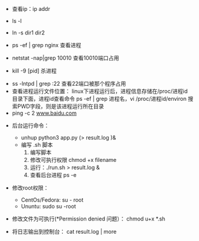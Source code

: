 <!--
 * @Author: your name
 * @Date: 2019-10-27 20:08:09
 * @LastEditTime: 2020-03-01 21:25:52
 * @LastEditors: Please set LastEditors
 * @Description: In User Settings Edit
 * @FilePath: \Doc\linux.md
 -->
* 查看ip：ip addr

* ls -l
* ln -s dir1 dir2
* ps -ef | grep nginx   查看进程
* netstat -nap|grep 10010   查看10010端口占用
* kill -9 [pid]         杀进程
- ss -lntpd | grep :22  查看22端口被那个程序占用
- 查看进程运行文件位置： linux下进程运行后，进程信息存储在/proc/进程id 目录下面，进程id查看命令 ps -ef | grep 进程名，vi /proc/进程id/environ 搜索PWD字段，则是该进程运行所在目录
- ping -c 2 www.baidu.com

* 后台运行命令：
    * unhup python3 app.py (> result.log )&
    * 编写 .sh 脚本
        1. 编写脚本
        2. 修改可执行权限 chmod +x filename
        3. 运行：./run.sh > result.log &
        4. 查看后台进程 ps -e

* 修改root权限：
    * CentOs/Fedora: su - root
    * Ununtu: sudo su -root
* 修改文件为可执行(*Permission denied 问题）： chmod u+x *.sh
* 将日志输出到控制台： cat result.log | more